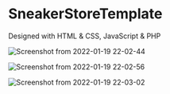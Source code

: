 # SneakerStoreTemplate

Designed with HTML & CSS, JavaScript & PHP

![Screenshot from 2022-01-19 22-02-44](https://user-images.githubusercontent.com/16021535/150265277-d6062a74-64f3-444f-b045-6c3099f4528d.png)

![Screenshot from 2022-01-19 22-02-56](https://user-images.githubusercontent.com/16021535/150265297-51d20d9c-eded-4712-96c1-432932970356.png)

![Screenshot from 2022-01-19 22-03-02](https://user-images.githubusercontent.com/16021535/150265312-a6178d8e-95fa-4c15-b6ac-24ed8bd3e63a.png)
